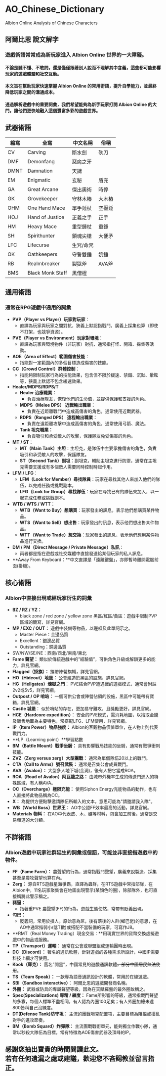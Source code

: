 # AO_Chinese_Dictionary
Albion Online Analysis of Chinese Characters
## 阿爾比恩 說文解字
### 遊戲術語常常成為新玩家進入 Albion Online 世界的一大障礙。

#### 不論是聽不懂、不敢問，還是僅僅跟著別人說而不理解其中含義，這些都可能影響玩家的遊戲體驗和社交互動。

#### 本文旨在幫助玩家快速掌握 Albion Online 的常用術語，提升自學能力，並最終降低玩家之間的溝通成本。

#### 通過解析遊戲中的重要詞彙，我們希望能夠為新手玩家打開 Albion Online 的大門，讓他們更快地融入這個豐富多彩的遊戲世界。

## 武器術語

| 縮寫 | 全寫 | 中文名稱 | 俗稱 |
| --- | --- | --- | --- |
| CV | Carving | 斷水劍 | 砍刀 |
| DMF | Demonfang | 惡魔之牙 |  |
| DMNT | Damnation | 天譴 |  |
| EM | Enigmatic | 玄秘 | 盾充 |
| GA | Great Arcane | 傑出奧術 | 時停 |
| GK | Grovekeeper | 守林木樁 | 大木樁 |
| OHM | One Hand Mace | 單手錘杖 | 空壓錘 |
| HOJ | Hand of Justice | 正義之手 | 正手 |
| HM | Heavy Mace | 重型錘杖 | 重錘 |
| SH | Spirithunter | 鎖魂尖槍 | 大便矛 |
| LFC | Lifecurse | 生咒/命咒 |  |
| OK | Oathkeepers | 守誓雙錘 | 奶錘 |
| RB | Realmbreaker | 裂獄斧 | AVA斧 |
| BMS | Black Monk Staff | 黑僧棍 |  |

## 通用術語
### 通常在RPG遊戲中通用的詞彙

- **PVP（Player vs Player）玩家對玩家**：
    - 直譯為玩家與玩家之間對抗，狹義上默認指戰鬥，廣義上採集也算（即使不打架，也競爭資源）。
- **PVE（Player vs Environment）玩家對環境**：
    - 直譯為玩家與環境物件（非玩家）對抗，通常指打怪、開箱、採集等活動。
- **AOE（Area of Effect）範圍傷害技能**：
    - 指能對一定範圍內的多個目標造成傷害的技能。
- **CC（Crowd Control）群體控制**：
    - 指能夠限制玩家行為的技能效果，包含但不限於緩速、禁錮、沉默、暈眩等，狹義上默認不包含緩速效果。
- **Healer/MDPS/RDPS/T**
    - **Healer 治療職業：**
        - 負責治療隊友，恢復他們的生命值，並提供保護和支援的角色。
    - **MDPS（Melee DPS） 近戰輸出職業：**
        - 負責在近距離戰鬥中造成高傷害的角色，通常使用近戰武器。
    - **RDPS（Ranged DPS） 遠程輸出職業：**
        - 負責在遠距離攻擊中造成高傷害的角色，通常使用弓箭、魔法。
    - **Tank 坦克職業：**
        - 負責吸引和承受敵人的攻擊，保護隊友免受傷害的角色。
- **MT / ST**：
    - **MT（Main Tank）主坦**：主坦克，是隊伍中主要承擔傷害的角色，負責吸引和承受敵人的攻擊，保護隊友。
    - **ST（Second Tank）副坦**：副坦克，輔助主坦克進行防禦，通常在主坦克需要支援或有多個敵人需要同時控制時起作用。
- **LFM / LFG**：
    - **LFM（Look for Member）尋找隊員**：玩家在尋找其他人來加入他們的隊伍，以完成任務或挑戰副本。
    - **LFG（Look for Group）尋找隊伍**：玩家在尋找已有的隊伍來加入，以一起完成任務或挑戰副本。
- **WTB / WTS / WTT**：
    - **WTB（Want to Buy）想購買**：玩家發出的訊息，表示他們想購買某件物品。
    - **WTS（Want to Sell）想出售**：玩家發出的訊息，表示他們想出售某件物品。
    - **WTT（Want to Trade）想交換**：玩家發出的訊息，表示他們想用某件物品進行交換。
- **DM / PM（Direct Message / Private Message）私訊**：
    - 兩者都是指在遊戲或社交媒體中直接發送給某個玩家的私人訊息。
- **Away From Keyboard：**中文直譯是「遠離鍵盤」，亦即暫時離開電腦前面(掛機)。

## 核心術語
### Albion中直接出現或經玩家衍生的詞彙

- **BZ / RZ / YZ：**
    - black zone / red zone / yellow zone
    黑區/紅區/黃區：遊戲中限制PVP區域的簡寫，詳見官網。
- **MP / EXC / OUT：**
    遊戲中裝備等物品，以邊框及此單詞示之。
    - Master Piece：金邊品質
    - Excellent：銀邊品質
    - Outstanding：銅邊品質
- SW/NW/SE/NE：西南/西北/東南/東北
- **Fame 聲望：**
    類似於傳統遊戲中的”經驗值”，可供角色升級或解鎖更多的能力，詳見官網。
- **Flagged（掛旗）：**
    攜帶陣營旗幟，詳見官網。
- **HO（Hideout）地堡：**
    公會建造於黑區的設施，詳見官網。
- **HG（Hellgates）煉獄之門**：
    PVE結合PVP遭遇戰的遊戲模式，通常會附註2v2或5v5，詳見官網。
- **Outpost / OP 哨站：**
    一個可供公會或陣營佔領的設施，黑區中可能帶有寶箱，詳見官網。
- **Castle 城堡**：
    似於哨站的存在，更加易守難攻，且獎勵更好，詳見官網。
- **HCE（Hardcore expedition）**：
    安全的PVE模式，需消耗地圖，以拾取金錢及販售地圖為主要特色，常搭配LFG、LFM使用，詳見官網。
- **IP（Item Power）物品強度：**
    Albion的客觀物品價值單位，在人物上則代表戰鬥力。
- **LP（Learning point）**學習點數
- **BM（Battle Mount）戰爭坐騎：**
    具有影響戰局技能的坐騎，通常有戰爭衝刺技能。
- **ZVZ（Zerg versus zerg）大型團戰：**
    通常為單個隊伍20以上的戰鬥。
- **CTA（Call to Arms）號召武裝：**
    通常是召集公會成員戰鬥。
- **AVA（Avalon）：**
    大型多人地下城(金洞)，後有人把它當成ROA。
- **ROA（Road of Avalon）阿瓦龍之路：**
    由城市外機率生成的傳送門進入的特殊區域，有人稱AVA。
- **OC（Overcharge）極限充能：**
    使用Siphon Energy充能物品的動作，也有人直接將此物品稱為OC。
- **X：**
    為提供方便點擊邀請隊伍所輸入的文本，意思可能為"請邀請我入隊"。
- **WB（World Boss）世界王：**
    AO中公認FF效率最高的活動，詳見官網。
- **Materials 物料：**
    在AO中代表皮、木、礦等材料，包含加工前後，通常是交易頻道的大分類。

## 不詳術語
### Albion遊戲中玩家社群延生的詞彙或俚語，可能並非直接指遊戲中的物件。

- **FF（Fame Farm）：**
    農聲望的行為，通常指戰鬥聲望，廣義來說製造、採集甚至是農牧聲望也算在內。
- **Zerg：**
    源自RTS遊戲星海爭霸，直譯為蟲群，在RTS遊戲中常指部隊，在Albion中，11名玩家聚集會在地圖出現警示(某顏色的圈)，除部隊外，也可直接稱將此警示稱之。
- **豬逼：**
    - 指著重PVE 農聲望(FF)的行為，遊戲生態使然，常帶有貶義出現。
- **勾巴：**
    - 貶義詞，常用於損人。原始意為屌，後有落後的人群(鄉巴佬)的意思，在AO中通常指弱小(低T數)或搭配不當裝備的玩家，可寫作J8。
- **RMT（Real Money Trading）現金交易：**用現實世界的貨幣交換虛擬遊戲中的物品或服務。
- **TP（Transport）運輸**：
    通常在公會或聯盟組成運輸團時出現。
- **DC（Discord）：**
    著名的通訊軟體，針對遊戲的各種需求所設計，中國IP需要科技上網才可使用。
- **Kook（庫克）：**
    舊名”開黑”，中國常見的遊戲通訊軟體~~，部分中國居民無法使用~~。
- **TS（Team Speak）：**
    一款專為語音通訊設計的軟體，常用於在線遊戲。
- **SBI（Sandbox interactive）**：
    阿爾比恩的遊戲開發商名稱。
- **外圈：**
    武器或防具的專屬聲望等級，因為在天賦羅盤的最外圈故稱之。
- **Spec(Specializations) 專精 / 練度：**
    Fame所影響的等級，通常指戰鬥聲望的多寡，每個人標準不盡相同，有人認為內圈100足矣；有人外圈加總未達800皆稱自己沒練度。
- **DT(Defense Tank)防守坦：**
    主流的團戰坦克配置項，主要目標為阻擋或擾亂對手的進攻節奏。
- **BM（Bomb Squard）炸彈隊：**
    主流團戰戰術單元，能夠獨立作戰小隊，通常以秒殺大隊伍為目標，常有特徵為AOE傷害武器及頂峰的IP。


## 感謝您抽出寶貴的時間閱讀此文。<br>若有任何遺漏之處或建議，歡迎您不吝賜教並留言指正。
